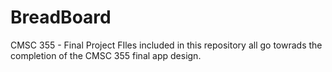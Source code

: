 # BreadBoard
CMSC 355 - Final Project
FIles included  in this repository all go towrads the completion of the CMSC 355 final app design.
